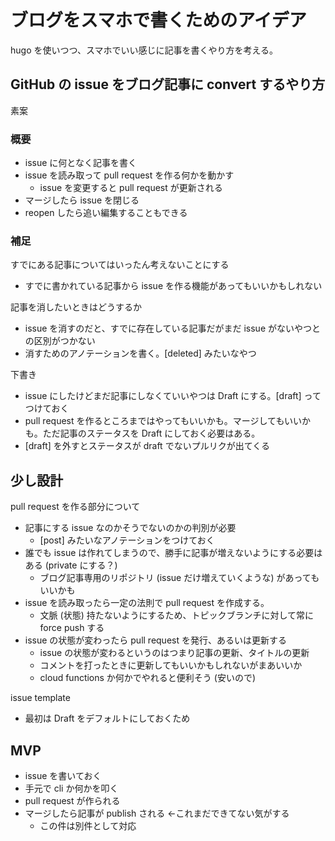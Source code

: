 # ブログをスマホで書くためのアイデア

hugo を使いつつ、スマホでいい感じに記事を書くやり方を考える。

## GitHub の issue をブログ記事に convert するやり方

素案

### 概要

- issue に何となく記事を書く
- issue を読み取って pull request を作る何かを動かす
  - issue を変更すると pull request が更新される
- マージしたら issue を閉じる
- reopen したら追い編集することもできる

### 補足

すでにある記事についてはいったん考えないことにする
- すでに書かれている記事から issue を作る機能があってもいいかもしれない

記事を消したいときはどうするか
- issue を消すのだと、すでに存在している記事だがまだ issue がないやつとの区別がつかない
- 消すためのアノテーションを書く。[deleted] みたいなやつ

下書き
- issue にしたけどまだ記事にしなくていいやつは Draft にする。[draft] ってつけておく
- pull request を作るところまではやってもいいかも。マージしてもいいかも。ただ記事のステータスを Draft にしておく必要はある。
- [draft] を外すとステータスが draft でないプルリクが出てくる

## 少し設計

pull request を作る部分について

- 記事にする issue なのかそうでないのかの判別が必要
  - [post] みたいなアノテーションをつけておく
- 誰でも issue は作れてしまうので、勝手に記事が増えないようにする必要はある (private にする？)
  - ブログ記事専用のリポジトリ (issue だけ増えていくような) があってもいいかも
- issue を読み取ったら一定の法則で pull request を作成する。
  - 文脈 (状態) 持たないようにするため、トピックブランチに対して常に force push する
- issue の状態が変わったら pull request を発行、あるいは更新する
  - issue の状態が変わるというのはつまり記事の更新、タイトルの更新
  - コメントを打ったときに更新してもいいかもしれないがまあいいか
  - cloud functions か何かでやれると便利そう (安いので)

issue template

- 最初は Draft をデフォルトにしておくため

## MVP

- issue を書いておく
- 手元で cli か何かを叩く
- pull request が作られる
- マージしたら記事が publish される ←これまだできてない気がする
  - この件は別件として対応

